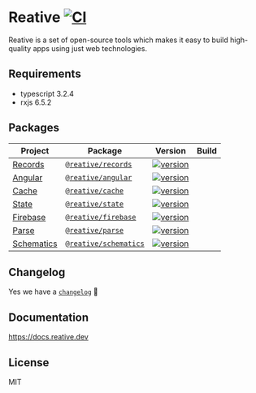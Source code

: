 # Reative [![CI](https://github.com/stewwan/reative/workflows/CI/badge.svg)](https://github.com/stewwan/reative/actions)

Reative is a set of open-source tools which makes it easy to build high-quality apps using just web technologies.

## Requirements

- typescript 3.2.4
- rxjs 6.5.2

## Packages

| Project                                           | Package                                                                    | Version                                                                                                                      | Build |
| ------------------------------------------------- | -------------------------------------------------------------------------- | ---------------------------------------------------------------------------------------------------------------------------- | :---: |
| [Records](https://docs.reative.dev/records)       | [`@reative/records`](https://www.npmjs.com/package/@reative/records)       | [![version](https://img.shields.io/npm/v/@reative/records/latest.svg)](https://www.npmjs.com/package/@reative/records)       |       |
| [Angular](https://docs.reative.dev/angular)       | [`@reative/angular`](https://www.npmjs.com/package/@reative/angular)       | [![version](https://img.shields.io/npm/v/@reative/angular/latest.svg)](https://www.npmjs.com/package/@reative/angular)       |       |
| [Cache](https://docs.reative.dev/cache)           | [`@reative/cache`](https://www.npmjs.com/package/@reative/cache)           | [![version](https://img.shields.io/npm/v/@reative/cache/latest.svg)](https://www.npmjs.com/package/@reative/cache)           |       |
| [State](https://docs.reative.dev/state)           | [`@reative/state`](https://www.npmjs.com/package/@reative/state)           | [![version](https://img.shields.io/npm/v/@reative/state/latest.svg)](https://www.npmjs.com/package/@reative/state)           |       |
| [Firebase](https://docs.reative.dev/firebase)     | [`@reative/firebase`](https://www.npmjs.com/package/@reative/firebase)     | [![version](https://img.shields.io/npm/v/@reative/firebase/latest.svg)](https://www.npmjs.com/package/@reative/firebase)     |       |
| [Parse](https://docs.reative.dev/parse)           | [`@reative/parse`](https://www.npmjs.com/package/@reative/parse)           | [![version](https://img.shields.io/npm/v/@reative/parse/latest.svg)](https://www.npmjs.com/package/@reative/parse)           |       |
| [Schematics](https://docs.reative.dev/schematics) | [`@reative/schematics`](https://www.npmjs.com/package/@reative/schematics) | [![version](https://img.shields.io/npm/v/@reative/schematics/latest.svg)](https://www.npmjs.com/package/@reative/schematics) |       |

## Changelog

Yes we have a [`changelog`](/CHANGELOG.md) 🍭

## Documentation

https://docs.reative.dev

## License

MIT
